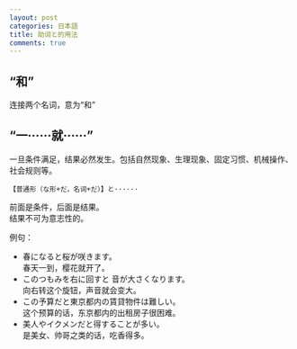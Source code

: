 ```yaml
---
layout: post
categories: 日本語
title: 助词と的用法
comments: true
---
```


## “和”
连接两个名词，意为“和”

## “一······就······”
一旦条件满足，结果必然发生。包括自然现象、生理现象、固定习惯、机械操作、社会规则等。
```
【普通形（な形+だ，名词+だ）】と······
```
前面是条件，后面是结果。  
结果不可为意志性的。

例句：  
- 春になると桜が咲きます。  
春天一到，樱花就开了。  
- このつもみを右に回すと 音が大さくなります。  
向右转这个旋钮，声音就会变大。  
- この予算だと東京都内の賃貸物件は難しい。  
这个预算的话，东京都内的出租房子很困难。  
- 美人やイクメンだと得することが多い。  
是美女、帅哥之类的话，吃香得多。  


